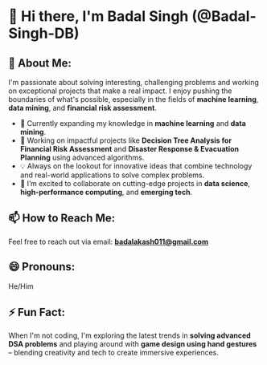 # 👋 Hi there, I'm Badal Singh (@Badal-Singh-DB)

## 👀 About Me:
I'm passionate about solving interesting, challenging problems and working on exceptional projects that make a real impact. I enjoy pushing the boundaries of what's possible, especially in the fields of **machine learning**, **data mining**, and **financial risk assessment**.

- 🌱 Currently expanding my knowledge in **machine learning** and **data mining**.
- 🎯 Working on impactful projects like **Decision Tree Analysis for Financial Risk Assessment** and **Disaster Response & Evacuation Planning** using advanced algorithms.
- 💡 Always on the lookout for innovative ideas that combine technology and real-world applications to solve complex problems.
- 💞️ I’m excited to collaborate on cutting-edge projects in **data science**, **high-performance computing**, and **emerging tech**.

## 📫 How to Reach Me:
Feel free to reach out via email: **badalakash011@gmail.com**

## 😄 Pronouns:
He/Him

## ⚡ Fun Fact:
When I'm not coding, I'm exploring the latest trends in **solving advanced DSA problems** and playing around with **game design using hand gestures** – blending creativity and tech to create immersive experiences.
